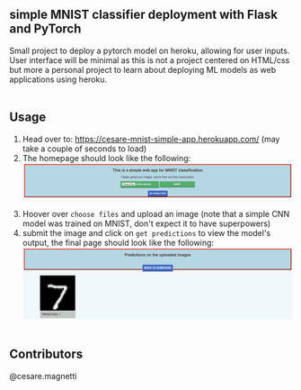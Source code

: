 ## simple MNIST classifier deployment with Flask and PyTorch

Small project to deploy a pytorch model on heroku, allowing for user inputs.<br> 
User interface will be minimal as this is not a project centered on HTML/css but more a personal project to learn about deploying ML models as web applications using heroku.<br><br>


## Usage

1. Head over to: https://cesare-mnist-simple-app.herokuapp.com/ (may take a couple of seconds to load)<br>
2. The homepage should look like the following:<br>
![alt text](readme_images/homepage.png "homepage")<br><br>
3. Hoover over ```choose files``` and upload an image (note that a simple CNN model was trained on MNIST, don't expect it to have superpowers)<br>
4. submit the image and click on ```get predictions``` to view the model's output, the final page should look like the following:<br>
![alt text](readme_images/prediction.png "prediction")<br><br>

## Contributors
@cesare.magnetti

